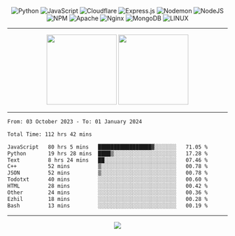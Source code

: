<div align="center">
  
![Python](https://img.shields.io/badge/python-3670A0?style=for-the-badge&logo=python&logoColor=ffdd54) ![JavaScript](https://img.shields.io/badge/javascript-%23323330.svg?style=for-the-badge&logo=javascript&logoColor=%23F7DF1E) ![Cloudflare](https://img.shields.io/badge/Cloudflare-F38020?style=for-the-badge&logo=Cloudflare&logoColor=white) ![Express.js](https://img.shields.io/badge/express.js-%23404d59.svg?style=for-the-badge&logo=express&logoColor=%2361DAFB) ![Nodemon](https://img.shields.io/badge/NODEMON-%23323330.svg?style=for-the-badge&logo=nodemon&logoColor=%BBDEAD) ![NodeJS](https://img.shields.io/badge/node.js-6DA55F?style=for-the-badge&logo=node.js&logoColor=white) ![NPM](https://img.shields.io/badge/NPM-%23CB3837.svg?style=for-the-badge&logo=npm&logoColor=white) ![Apache](https://img.shields.io/badge/apache-%23D42029.svg?style=for-the-badge&logo=apache&logoColor=white) ![Nginx](https://img.shields.io/badge/nginx-%23009639.svg?style=for-the-badge&logo=nginx&logoColor=white) ![MongoDB](https://img.shields.io/badge/MongoDB-%234ea94b.svg?style=for-the-badge&logo=mongodb&logoColor=white) ![LINUX](https://img.shields.io/badge/Linux-FCC624?style=for-the-badge&logo=linux&logoColor=black)

---


<img src="https://github-readme-streak-stats.herokuapp.com/?user=anotherrandomonline&theme=react" height="160"/>
  
<img src="https://github-readme-stats.vercel.app/api?username=anotherrandomonline&show_icons=true&include_all_commits=true&theme=react" height="160"/>
</div>

---

<!--START_SECTION:waka-->

```txt
From: 03 October 2023 - To: 01 January 2024

Total Time: 112 hrs 42 mins

JavaScript   80 hrs 5 mins   █████████████████▓░░░░░░░   71.05 %
Python       19 hrs 28 mins  ████▒░░░░░░░░░░░░░░░░░░░░   17.28 %
Text         8 hrs 24 mins   ██░░░░░░░░░░░░░░░░░░░░░░░   07.46 %
C++          52 mins         ▒░░░░░░░░░░░░░░░░░░░░░░░░   00.78 %
JSON         52 mins         ▒░░░░░░░░░░░░░░░░░░░░░░░░   00.78 %
Todotxt      40 mins         ░░░░░░░░░░░░░░░░░░░░░░░░░   00.60 %
HTML         28 mins         ░░░░░░░░░░░░░░░░░░░░░░░░░   00.42 %
Other        24 mins         ░░░░░░░░░░░░░░░░░░░░░░░░░   00.36 %
Ezhil        18 mins         ░░░░░░░░░░░░░░░░░░░░░░░░░   00.28 %
Bash         13 mins         ░░░░░░░░░░░░░░░░░░░░░░░░░   00.19 %
```

<!--END_SECTION:waka-->

---

<div align="center">
  
![](https://github-profile-trophy.vercel.app/?username=anotherrandomonline&theme=darkhub&no-frame=true&no-bg=true&margin-w=4)

</div>
